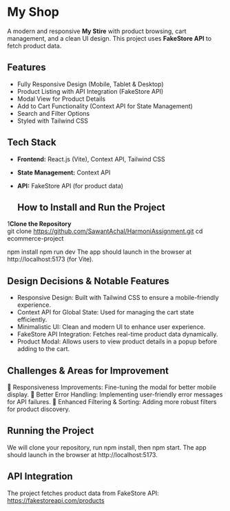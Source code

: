 # My Shop
A modern and responsive **My Stire** with product browsing, cart management, and a clean UI design. This project uses **FakeStore API** to fetch product data.

##  Features

- Fully Responsive Design (Mobile, Tablet & Desktop)  
- Product Listing with API Integration (FakeStore API)  
- Modal View for Product Details  
- Add to Cart Functionality (Context API for State Management)  
- Search and Filter Options  
- Styled with Tailwind CSS  

## Tech Stack

- **Frontend:** React.js (Vite), Context API, Tailwind CSS  
- **State Management:** Context API  
- **API:** FakeStore API (for product data)

  ## How to Install and Run the Project

1️**Clone the Repository**  
git clone https://github.com/SawantAchal/HarmoniAssignment.git
cd ecommerce-project

npm install
npm run dev
The app should launch in the browser at http://localhost:5173 (for Vite).

## Design Decisions & Notable Features
- Responsive Design: Built with Tailwind CSS to ensure a mobile-friendly experience.
- Context API for Global State: Used for managing the cart state efficiently.
- Minimalistic UI: Clean and modern UI to enhance user experience.
- FakeStore API Integration: Fetches real-time product data dynamically.
- Product Modal: Allows users to view product details in a popup before adding to the cart.

## Challenges & Areas for Improvement
🔹 Responsiveness Improvements: Fine-tuning the modal for better mobile display.
🔹 Better Error Handling: Implementing user-friendly error messages for API failures.
🔹 Enhanced Filtering & Sorting: Adding more robust filters for product discovery.

## Running the Project
We will clone your repository, run npm install, then npm start.
The app should launch in the browser at http://localhost:5173.

## API Integration
The project fetches product data from FakeStore API:
https://fakestoreapi.com/products
